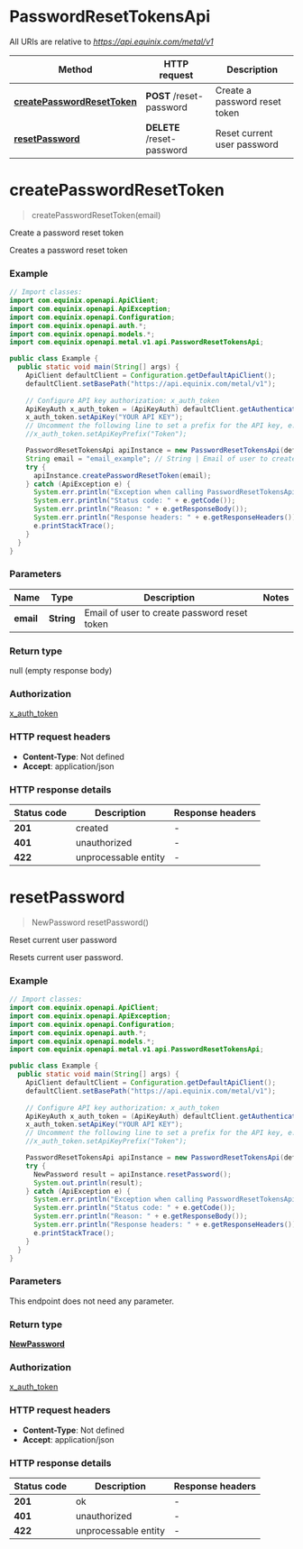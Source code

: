 # PasswordResetTokensApi

All URIs are relative to *https://api.equinix.com/metal/v1*

| Method | HTTP request | Description |
|------------- | ------------- | -------------|
| [**createPasswordResetToken**](PasswordResetTokensApi.md#createPasswordResetToken) | **POST** /reset-password | Create a password reset token |
| [**resetPassword**](PasswordResetTokensApi.md#resetPassword) | **DELETE** /reset-password | Reset current user password |


<a name="createPasswordResetToken"></a>
# **createPasswordResetToken**
> createPasswordResetToken(email)

Create a password reset token

Creates a password reset token

### Example
```java
// Import classes:
import com.equinix.openapi.ApiClient;
import com.equinix.openapi.ApiException;
import com.equinix.openapi.Configuration;
import com.equinix.openapi.auth.*;
import com.equinix.openapi.models.*;
import com.equinix.openapi.metal.v1.api.PasswordResetTokensApi;

public class Example {
  public static void main(String[] args) {
    ApiClient defaultClient = Configuration.getDefaultApiClient();
    defaultClient.setBasePath("https://api.equinix.com/metal/v1");
    
    // Configure API key authorization: x_auth_token
    ApiKeyAuth x_auth_token = (ApiKeyAuth) defaultClient.getAuthentication("x_auth_token");
    x_auth_token.setApiKey("YOUR API KEY");
    // Uncomment the following line to set a prefix for the API key, e.g. "Token" (defaults to null)
    //x_auth_token.setApiKeyPrefix("Token");

    PasswordResetTokensApi apiInstance = new PasswordResetTokensApi(defaultClient);
    String email = "email_example"; // String | Email of user to create password reset token
    try {
      apiInstance.createPasswordResetToken(email);
    } catch (ApiException e) {
      System.err.println("Exception when calling PasswordResetTokensApi#createPasswordResetToken");
      System.err.println("Status code: " + e.getCode());
      System.err.println("Reason: " + e.getResponseBody());
      System.err.println("Response headers: " + e.getResponseHeaders());
      e.printStackTrace();
    }
  }
}
```

### Parameters

| Name | Type | Description  | Notes |
|------------- | ------------- | ------------- | -------------|
| **email** | **String**| Email of user to create password reset token | |

### Return type

null (empty response body)

### Authorization

[x_auth_token](../README.md#x_auth_token)

### HTTP request headers

 - **Content-Type**: Not defined
 - **Accept**: application/json

### HTTP response details
| Status code | Description | Response headers |
|-------------|-------------|------------------|
| **201** | created |  -  |
| **401** | unauthorized |  -  |
| **422** | unprocessable entity |  -  |

<a name="resetPassword"></a>
# **resetPassword**
> NewPassword resetPassword()

Reset current user password

Resets current user password.

### Example
```java
// Import classes:
import com.equinix.openapi.ApiClient;
import com.equinix.openapi.ApiException;
import com.equinix.openapi.Configuration;
import com.equinix.openapi.auth.*;
import com.equinix.openapi.models.*;
import com.equinix.openapi.metal.v1.api.PasswordResetTokensApi;

public class Example {
  public static void main(String[] args) {
    ApiClient defaultClient = Configuration.getDefaultApiClient();
    defaultClient.setBasePath("https://api.equinix.com/metal/v1");
    
    // Configure API key authorization: x_auth_token
    ApiKeyAuth x_auth_token = (ApiKeyAuth) defaultClient.getAuthentication("x_auth_token");
    x_auth_token.setApiKey("YOUR API KEY");
    // Uncomment the following line to set a prefix for the API key, e.g. "Token" (defaults to null)
    //x_auth_token.setApiKeyPrefix("Token");

    PasswordResetTokensApi apiInstance = new PasswordResetTokensApi(defaultClient);
    try {
      NewPassword result = apiInstance.resetPassword();
      System.out.println(result);
    } catch (ApiException e) {
      System.err.println("Exception when calling PasswordResetTokensApi#resetPassword");
      System.err.println("Status code: " + e.getCode());
      System.err.println("Reason: " + e.getResponseBody());
      System.err.println("Response headers: " + e.getResponseHeaders());
      e.printStackTrace();
    }
  }
}
```

### Parameters
This endpoint does not need any parameter.

### Return type

[**NewPassword**](NewPassword.md)

### Authorization

[x_auth_token](../README.md#x_auth_token)

### HTTP request headers

 - **Content-Type**: Not defined
 - **Accept**: application/json

### HTTP response details
| Status code | Description | Response headers |
|-------------|-------------|------------------|
| **201** | ok |  -  |
| **401** | unauthorized |  -  |
| **422** | unprocessable entity |  -  |

